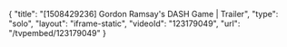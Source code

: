 {
    "title": "[1508429236] Gordon Ramsay's DASH Game | Trailer",
    "type": "solo",
    "layout": "iframe-static",
    "videoId": "123179049",
    "url": "\/tvpembed\/123179049"
}